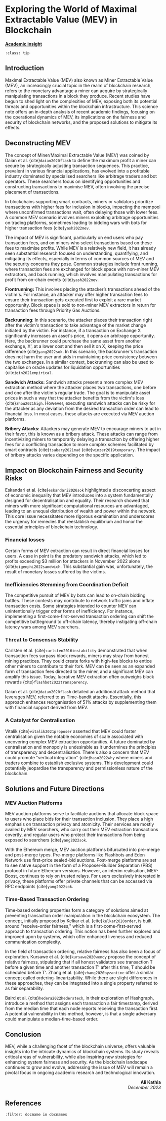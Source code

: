 # Exploring the World of Maximal Extractable Value (MEV) in Blockchain

<!-- ![Academic Insight](images/AI.svg) -->
<ins>**Academic insight**</ins>

```{admonition} Key Insights
:class: tip
```
## Introduction

Maximal Extractable Value (MEV) also known as Miner Extractable Value (MEV), an increasingly crucial topic in the realm of blockchain research, refers to the monetary advantage a miner can acquire by strategically manipulating transactions in a block they produce. Recent studies have begun to shed light on the complexities of MEV, exposing both its potential threats and opportunities within the blockchain infrastructure. This science note offers an in-depth analysis of recent academic findings, focusing on the operational dynamics of MEV, its implications on the fairness and security of blockchain networks, and the proposed solutions to mitigate its effects.

## Deconstructing MEV

The concept of Miner/Maximal Extractable Value (MEV) was coined by Daian et al. {cite}`daian2020flash` to define the maximum profit a miner can secure by strategically adjusting transaction sequences. This practice, prevalent in various financial applications, has evolved into a profitable industry dominated by specialised searchers like arbitrage traders and bot operators. These searchers focus on identifying opportunities and constructing transactions to maximise MEV, often involving the precise placement of transactions.

In blockchains supporting smart contracts, miners or validators prioritize transactions with higher fees for inclusion in blocks, impacting the mempool where unconfirmed transactions wait, often delaying those with lower fees. A common MEV scenario involves miners exploiting arbitrage opportunities on trading platforms, sometimes leading to bidding wars with bots for higher transaction fees {cite}`yash2022mev`.

The impact of MEV is significant, particularly on end users who pay transaction fees, and on miners who select transactions based on these fees to maximise profits. While MEV is a relatively new field, it has already seen substantial research focused on understanding, quantifying, and mitigating its effects, especially in terms of common sources of MEV and the security concerns they pose. Common strategies include front running, where transaction fees are exchanged for block space with non-miner MEV extractors, and back running, which involves manipulating transactions for profit from on-chain events {cite}`yash2022mev`.

**Frontrunning:** This involves placing the attacker’s transactions ahead of the victim's. For instance, an attacker may offer higher transaction fees to ensure their transaction gets executed first to exploit a rare market opportunity. Block space is sold to non-miner MEV extractors in return for transaction fees through Priority Gas Auctions. 

**Backrunning:** In this scenario, the attacker places their transaction right after the victim's transaction to take advantage of the market change initiated by the victim. For instance, if a transaction on Exchange X significantly increases an asset's price, it opens an arbitrage opportunity. Here, the backrunner could purchase the same asset from another exchange, X', at a lower cost and then sell it on X, keeping the price difference {cite}`yang2022sok`. In this scenario, the backrunner's transaction does not harm the user and aids in maintaining price consistency between the two exchanges. In a similar context, backrunning can also be used to capitalise on oracle updates for liquidation opportunities {cite}`qin2021empirical`.

**Sandwich Attacks:** Sandwich attacks present a more complex MEV extraction method where the attacker places two transactions, one before and one after the victim's regular trade. The goal is to manipulate asset prices in such a way that the attacker benefits from the victim's loss {cite}`zhou2021high`. However, executing sandwich attacks can be risky for the attacker as any deviation from the desired transaction order can lead to financial loss. In most cases, these attacks are executed via MEV auction platforms.

**Bribery Attacks:** Attackers may generate MEV to encourage miners to act in their favor, this is known as a bribery attack. These attacks can range from incentivizing miners to temporarily delaying a transaction by offering higher fees for a conflicting transaction to more complex schemes facilitated by smart contracts {cite}`tsabary2021mad` {cite}`winzer2019temporary`. The impact of bribery attacks varies depending on the specific application.
 
## Impact on Blockchain Fairness and Security Risks

Eskandari et al. {cite}`eskandari2020sok` highlighted a disconcerting aspect of economic inequality that MEV introduces into a system fundamentally designed for decentralisation and equality. Their research showed that miners with more significant computational resources are advantaged, leading to an unequal distribution of wealth and power within the network. This core issue necessitates more rigorous examination and underscores the urgency for remedies that reestablish equilibrium and honor the essential principles of blockchain technology.

### Financial losses

Certain forms of MEV extraction can result in direct financial losses for users. A case in point is the predatory sandwich attacks, which led to profits exceeding $3 million for attackers in November 2022 alone {cite}`eigenphi2022sandwich`. This substantial gain was, unfortunately, the result of monetary losses suffered by the victims.

### Inefficiencies Stemming from Coordination Deficit
The competitive pursuit of MEV by bots can lead to on-chain bidding battles. These contests may contribute to network traffic jams and inflate transaction costs. Some strategies intended to counter MEV can unintentionally trigger other forms of inefficiency. For instance, implementing a first-come-first-served transaction ordering can shift the competitive battleground to off-chain latency, thereby instigating off-chain latency wars among MEV searchers.

### Threat to Consensus Stability

Carlsten et al. {cite}`carlsten2016instability` demonstrated that when transaction fees surpass block rewards, miners may stray from honest mining practices. They could create forks with high-fee blocks to entice other miners to contribute to their fork. MEV can be seen as an expanded form of transaction fees directed to the miner, and a significant MEV can amplify this issue. Today, lucrative MEV extraction often outweighs block rewards {cite}`flashbot2022transparency`. 

Daian et al. {cite}`daian2020flash` detailed an additional attack method that leverages MEV, referred to as Time-bandit attacks. Essentially, this approach enhances reorganisation of 51% attacks by supplementing them with financial support derived from MEV.

### A Catalyst for Centralisation

Vitalik {cite}`vitalik2021proposer` asserted that MEV could foster centralisation given the notable economies of scale associated with uncovering complex MEV extraction opportunities. A future dominated by centralisation and monopoly is undesirable as it undermines the principles of transparency and decentralisation. There's also a concern that MEV could promote "vertical integration" {cite}`hasu2022why` where miners and traders combine to establish exclusive systems. This development could potentially jeopardise the transparency and permissionless nature of the blockchain.

## Solutions and Future Directions

### MEV Auction Platforms 

MEV auction platforms serve to facilitate auctions that allocate block space to users who place bids for their transaction inclusion. They place a high emphasis on transaction privacy and atomicity. Their services are mostly availed by MEV searchers, who carry out their MEV extraction transactions covertly, and regular users who protect their transactions from being exposed to searchers {cite}`yang2022sok`.

With the Ethereum merge, MEV auction platforms bifurcated into pre-merge and post-merge types. Pre-merge platforms like Flashbots and Eden Network use first-price sealed-bid auctions. Post-merge platforms are set to see native support in the form of a Proposer-Builder Separation (PBS) protocol in future Ethereum versions. However, an interim realisation, MEV-Boost, continues to rely on trusted relays. For users exclusively interested in privacy, these platforms offer private channels that can be accessed via RPC endpoints {cite}`yang2022sok`.

### Time-Based Transaction Ordering

Time-based ordering properties form a category of solutions aimed at preventing transaction order manipulation in the blockchain ecosystem. The concept, initially proposed by Kelkar et al. {cite}`kelkar2020order`, is built around "receive-order fairness," which is a first-come-first-served approach to transaction ordering. This notion has been further explored and improved upon by systems, which offer enhanced liveness and reduced communication complexity.

In the field of transaction ordering, relative fairness has also been a focus of exploration. Kursawe et al. {cite}`kursawe2020wendy` propose the concept of relative fairness, stipulating that if all honest validators see transaction T before a given time and another transaction T' after this time, T should be scheduled before T'. Zhang et al. {cite}`zhang2020byzantine` offer a similar concept called ordering-linearizability. While there are slight differences in these approaches, they can be integrated into a single property referred to as fair separability. 

Baird et al. {cite}`hedera2022hederatech`, in their exploration of Hashgraph, introduce a method that assigns each transaction a fair timestamp, derived from the median time that each node reports receiving the transaction first. A potential vulnerability in this method, however, is that a single adversary could manipulate a median-time-based order.

## Conclusion

MEV, while a challenging facet of the blockchain universe, offers valuable insights into the intricate dynamics of blockchain systems. Its study reveals critical areas of vulnerability, while also inspiring new strategies for enhancing system fairness and security. As the blockchain landscape continues to grow and evolve, addressing the issue of MEV will remain a pivotal focus in ongoing academic research and technological innovation.

<div style="text-align: right;font-weight: bold;">Ali Kathia</div>
<div style="text-align: right;font-style: italic;">December 2023</div>

## References

```{bibliography}
:filter: docname in docnames
```
